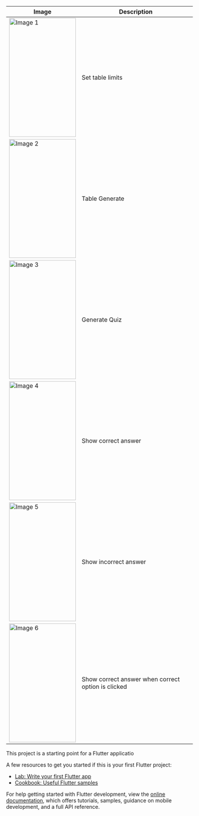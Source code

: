 
| Image | Description |
| ----- | ----------- |
| <img src="https://github.com/shahzaibkamal/Table_Generator_App_Project/assets/161307227/f0e68598-a3a9-45eb-9364-74787afb404d" width="180" height="320" alt="Image 1"> | Set table limits |
| <img src="https://github.com/shahzaibkamal/Table_Generator_App_Project/assets/161307227/a527d61d-9425-4a87-86f5-79a3ed4c4151" width="180" height="320" alt="Image 2"> | Table Generate |
| <img src="https://github.com/shahzaibkamal/Table_Generator_App_Project/assets/161307227/1ecccb78-f450-41b4-9536-011cd51dfeed" width="180" height="320" alt="Image 3"> | Generate Quiz |
| <img src="https://github.com/shahzaibkamal/Table_Generator_App_Project/assets/161307227/df7b9e41-c101-4dec-a409-3edb4cd440e0" width="180" height="320" alt="Image 4"> | Show correct answer |
| <img src="https://github.com/shahzaibkamal/Table_Generator_App_Project/assets/161307227/81be2836-e958-4207-8316-a6ce19e0fae5" width="180" height="320" alt="Image 5"> | Show incorrect answer |
| <img src="https://github.com/shahzaibkamal/Table_Generator_App_Project/assets/161307227/394ea04b-a585-452d-b848-c19cfb009446" width="180" height="320" alt="Image 6"> | Show correct answer when correct option is clicked |





This project is a starting point for a Flutter applicatio

A few resources to get you started if this is your first Flutter project:

- [Lab: Write your first Flutter app](https://docs.flutter.dev/get-started/codelab)
- [Cookbook: Useful Flutter samples](https://docs.flutter.dev/cookbook)

For help getting started with Flutter development, view the
[online documentation](https://docs.flutter.dev/), which offers tutorials,
samples, guidance on mobile development, and a full API reference.
